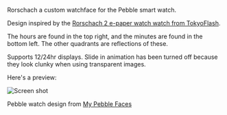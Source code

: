 Rorschach a custom watchface for the Pebble smart watch.

Design inspired by the [Rorschach 2 e-paper watch watch from TokyoFlash](http://blog.tokyoflash.com/2013/03/rorschach-2-e-paper-watch-update/).

The hours are found in the top right, and the minutes are found in the bottom left. The other quadrants are reflections of these.

Supports 12/24hr displays. Slide in animation has been turned off because they look clunky when using transparent images.

Here's a preview:

![Screen shot](/trevorpgit/Rorschach/raw/master/ScreenShot.png)

Pebble watch design from [My Pebble Faces](http://www.mypebblefaces.com/)